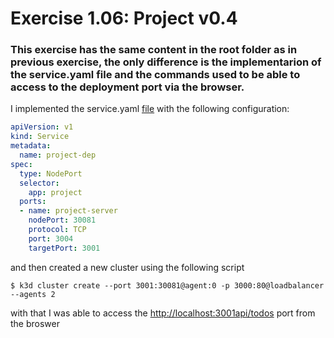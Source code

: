 # Exercise 1.06: Project v0.4

### This exercise has the same content in the root folder as in previous exercise, the only difference is the implementarion of the service.yaml file and the commands used to be able to access to the deployment port via the browser.

I implemented the service.yaml [file](./project//manifests/service.yaml) with the following configuration:

```yaml
apiVersion: v1
kind: Service
metadata:
  name: project-dep
spec:
  type: NodePort
  selector:
    app: project
  ports:
  - name: project-server
    nodePort: 30081
    protocol: TCP
    port: 3004
    targetPort: 3001

```

and then created a new cluster using the following script

```
$ k3d cluster create --port 3001:30081@agent:0 -p 3000:80@loadbalancer --agents 2
```

with that I was able to access the [http://localhost:3001api/todos](http://localhost:3001/api/todos) port from the broswer